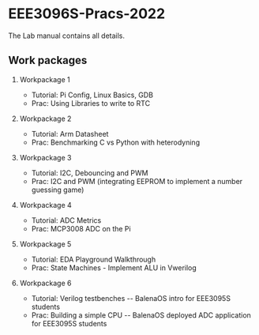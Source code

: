 # EEE3096S-Pracs-2022

The Lab manual contains all details.

## Work packages
1. Workpackage 1
    - Tutorial: Pi Config, Linux Basics, GDB
    - Prac: Using Libraries to write to RTC

2. Workpackage 2
    - Tutorial: Arm Datasheet
    - Prac: Benchmarking C vs Python with heterodyning

3. Workpackage 3
    - Tutorial: I2C, Debouncing and PWM
    - Prac: I2C and PWM (integrating EEPROM to implement a number guessing game)

4. Workpackage 4
    - Tutorial: ADC Metrics
    - Prac: MCP3008 ADC on the Pi

5. Workpackage 5
    - Tutorial: EDA Playground Walkthrough
    - Prac: State Machines - Implement ALU in Vwerilog

6. Workpackage 6
    - Tutorial: Verilog testbenches
        -- BalenaOS intro for EEE3095S students
    - Prac: Building a simple CPU
        -- BalenaOS deployed ADC application for EEE3095S students
